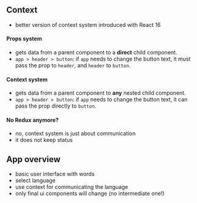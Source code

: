 ## Context
- better version of context system introduced with React 16

#### Props system
- gets data from a parent component to a **direct** child component.
- `app > header > button`: if `app` needs to change the button text, it must pass the prop to `header`, and `header` to `button`.

#### Context system
- gets data from a parent component to **any** nested child component.
- `app > header > button`: if `app` needs to change the button text, it can pass the prop directly to `button`.

#### No Redux anymore?
- no, context system is just about communication
- it does not keep status


## App overview

- basic user interface with words
- select language
- use context for communicating the language
- only final ui components will change (no intermediate one!)
